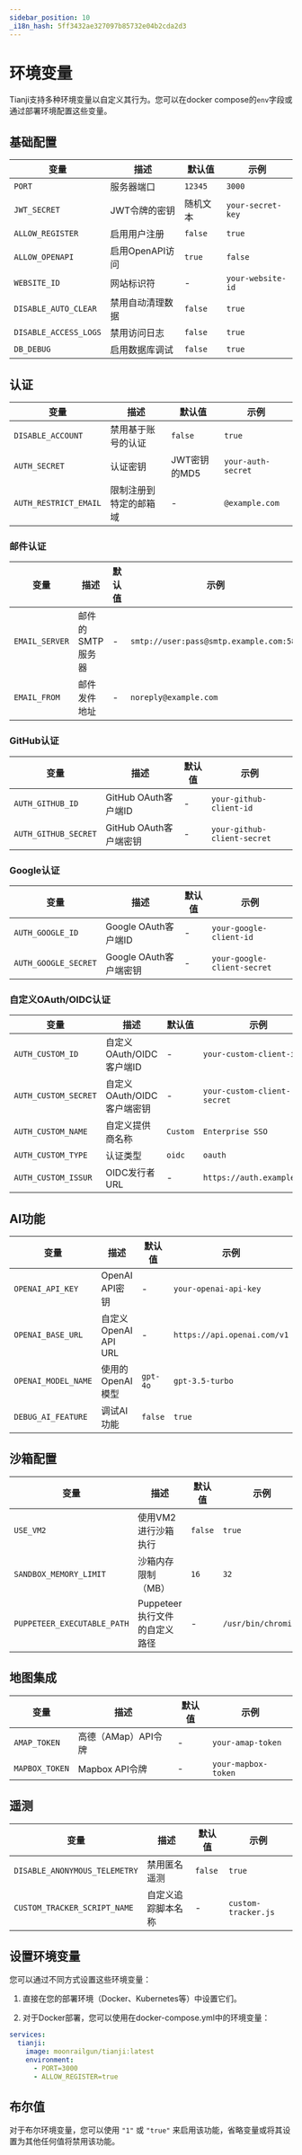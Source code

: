 ```yaml
---
sidebar_position: 10
_i18n_hash: 5ff3432ae327097b85732e04b2cda2d3
---
```

# 环境变量

Tianji支持多种环境变量以自定义其行为。您可以在docker compose的`env`字段或通过部署环境配置这些变量。

## 基础配置

| 变量 | 描述 | 默认值 | 示例 |
| --- | --- | --- | --- |
| `PORT` | 服务器端口 | `12345` | `3000` |
| `JWT_SECRET` | JWT令牌的密钥 | 随机文本 | `your-secret-key` |
| `ALLOW_REGISTER` | 启用用户注册 | `false` | `true` |
| `ALLOW_OPENAPI` | 启用OpenAPI访问 | `true` | `false` |
| `WEBSITE_ID` | 网站标识符 | - | `your-website-id` |
| `DISABLE_AUTO_CLEAR` | 禁用自动清理数据 | `false` | `true` |
| `DISABLE_ACCESS_LOGS` | 禁用访问日志 | `false` | `true` |
| `DB_DEBUG` | 启用数据库调试 | `false` | `true` |

## 认证

| 变量 | 描述 | 默认值 | 示例 |
| --- | --- | --- | --- |
| `DISABLE_ACCOUNT` | 禁用基于账号的认证 | `false` | `true` |
| `AUTH_SECRET` | 认证密钥 | JWT密钥的MD5 | `your-auth-secret` |
| `AUTH_RESTRICT_EMAIL` | 限制注册到特定的邮箱域 | - | `@example.com` |

### 邮件认证

| 变量 | 描述 | 默认值 | 示例 |
| --- | --- | --- | --- |
| `EMAIL_SERVER` | 邮件的SMTP服务器 | - | `smtp://user:pass@smtp.example.com:587` |
| `EMAIL_FROM` | 邮件发件地址 | - | `noreply@example.com` |

### GitHub认证

| 变量 | 描述 | 默认值 | 示例 |
| --- | --- | --- | --- |
| `AUTH_GITHUB_ID` | GitHub OAuth客户端ID | - | `your-github-client-id` |
| `AUTH_GITHUB_SECRET` | GitHub OAuth客户端密钥 | - | `your-github-client-secret` |

### Google认证

| 变量 | 描述 | 默认值 | 示例 |
| --- | --- | --- | --- |
| `AUTH_GOOGLE_ID` | Google OAuth客户端ID | - | `your-google-client-id` |
| `AUTH_GOOGLE_SECRET` | Google OAuth客户端密钥 | - | `your-google-client-secret` |

### 自定义OAuth/OIDC认证

| 变量 | 描述 | 默认值 | 示例 |
| --- | --- | --- | --- |
| `AUTH_CUSTOM_ID` | 自定义OAuth/OIDC客户端ID | - | `your-custom-client-id` |
| `AUTH_CUSTOM_SECRET` | 自定义OAuth/OIDC客户端密钥 | - | `your-custom-client-secret` |
| `AUTH_CUSTOM_NAME` | 自定义提供商名称 | `Custom` | `Enterprise SSO` |
| `AUTH_CUSTOM_TYPE` | 认证类型 | `oidc` | `oauth` |
| `AUTH_CUSTOM_ISSUR` | OIDC发行者URL | - | `https://auth.example.com` |

## AI功能

| 变量 | 描述 | 默认值 | 示例 |
| --- | --- | --- | --- |
| `OPENAI_API_KEY` | OpenAI API密钥 | - | `your-openai-api-key` |
| `OPENAI_BASE_URL` | 自定义OpenAI API URL | - | `https://api.openai.com/v1` |
| `OPENAI_MODEL_NAME` | 使用的OpenAI模型 | `gpt-4o` | `gpt-3.5-turbo` |
| `DEBUG_AI_FEATURE` | 调试AI功能 | `false` | `true` |

## 沙箱配置

| 变量 | 描述 | 默认值 | 示例 |
| --- | --- | --- | --- |
| `USE_VM2` | 使用VM2进行沙箱执行 | `false` | `true` |
| `SANDBOX_MEMORY_LIMIT` | 沙箱内存限制（MB） | `16` | `32` |
| `PUPPETEER_EXECUTABLE_PATH` | Puppeteer执行文件的自定义路径 | - | `/usr/bin/chromium` |

## 地图集成

| 变量 | 描述 | 默认值 | 示例 |
| --- | --- | --- | --- |
| `AMAP_TOKEN` | 高德（AMap）API令牌 | - | `your-amap-token` |
| `MAPBOX_TOKEN` | Mapbox API令牌 | - | `your-mapbox-token` |

## 遥测

| 变量 | 描述 | 默认值 | 示例 |
| --- | --- | --- | --- |
| `DISABLE_ANONYMOUS_TELEMETRY` | 禁用匿名遥测 | `false` | `true` |
| `CUSTOM_TRACKER_SCRIPT_NAME` | 自定义追踪脚本名称 | - | `custom-tracker.js` |

## 设置环境变量

您可以通过不同方式设置这些环境变量：

1. 直接在您的部署环境（Docker、Kubernetes等）中设置它们。

2. 对于Docker部署，您可以使用在docker-compose.yml中的环境变量：

```yaml
services:
  tianji:
    image: moonrailgun/tianji:latest
    environment:
      - PORT=3000
      - ALLOW_REGISTER=true
```

## 布尔值

对于布尔环境变量，您可以使用 `"1"` 或 `"true"` 来启用该功能，省略变量或将其设置为其他任何值将禁用该功能。
